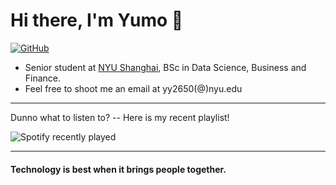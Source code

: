 # Hi there, I'm Yumo 👋

[![GitHub](https://img.shields.io/badge/dynamic/json?logo=github&label=GitHub&labelColor=495867&color=495867&query=%24.data.totalSubs&url=https%3A%2F%2Fapi.spencerwoo.com%2Fsubstats%2F%3Fsource%3Dgithub%26queryKey%3Dhayschan&style=flat-square)](https://github.com/YYM-yym)

- Senior student at [NYU Shanghai](https://shanghai.nyu.edu/), BSc in Data Science, Business and Finance.
- Feel free to shoot me an email at yy2650(@)nyu.edu

----
Dunno what to listen to? -- Here is my recent playlist!

![Spotify recently played](https://spotify-recently-played-readme.vercel.app/api?user=3165iizqgn5iio5ydaw3pybk4ehm)


----
#### Technology is best when it brings people together. 
<!--
**YYM-yym/YYM-yym** is a ✨ _special_ ✨ repository because its `README.md` (this file) appears on your GitHub profile.

Here are some ideas to get you started:

- 🔭 I’m currently working on ...
- 🌱 I’m currently learning ...
- 👯 I’m looking to collaborate on ...
- 🤔 I’m looking for help with ...
- 💬 Ask me about ...
- 📫 How to reach me: ...
- 😄 Pronouns: ...
- ⚡ Fun fact: ...
-->
